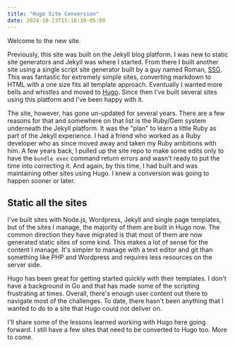```yaml
---
title: "Hugo Site Conversion"
date: 2024-10-23T15:16:10-05:00
---
```

Welcome to the new site. 
<!--more-->

Previously, this site was built on the Jekyll blog platform. I was new to static site generators and Jekyll was where I started. From there I built another site using a single script site generator built by a guy named Roman, [SSG](https://romanzolotarev.com/ssg.html). This was fantastic for extremely simple sites, converting markdown to HTML with a one size fits all template approach. Eventually I wanted more bells and whistles and moved to [Hugo](https://gohugo.io/). Since then I've built several sites using this platform and I've been happy with it. 

The site, however, has gone un-updated for several years. There are a few reasons for that and somewhere on that list is the Ruby/Gem system underneath the Jekyll platform. It was the "plan" to learn a little Ruby as part of the Jekyll experience. I had a friend who worked as a Ruby developer who as since moved away and taken my Ruby ambitions with him. A few years back, I pulled up the site repo to make some edits only to have the `bundle exec` command return errors and wasn't ready to put the time into correcting it. And again, by this time, I had built and was maintaining other sites using Hugo. I knew a conversion was going to happen sooner or later. 

## Static all the sites

I've built sites with Node.js, Wordpress, Jekyll and single page templates, but of the sites I manage, the majority of them are built in Hugo now. The common direction they have migrated is that most of them are now generated static sites of some kind. This makes a lot of sense for the content I manage. It's simpler to manage with a text editor and git than something like PHP and Wordpress and requires less resources on the server side. 

Hugo has been great for getting started quickly with their templates. I don't have a background in Go and that has made some of the scripting frustrating at times. Overall, there's enough user content out there to navigate most of the challenges. To date, there hasn't been anything that I wanted to do to a site that Hugo could not deliver on. 

I'll share some of the lessons learned working with Hugo here going forward. I still have a few sites that need to be converted to Hugo too. More to come.
